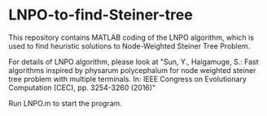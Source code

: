 # LNPO-to-find-Steiner-tree

This repository contains MATLAB coding of the LNPO algorithm, which is used to find heuristic solutions to Node-Weighted Steiner Tree Problem.

For details of LNPO algorithm, please look at "Sun, Y., Halgamuge, S.: Fast algorithms inspired by physarum polycephalum for node weighted steiner tree problem with multiple terminals. In: IEEE Congress on Evolutionary Computation (CEC), pp. 3254-3260 (2016)"

Run LNPO.m to start the program.
